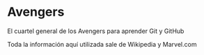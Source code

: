 # Avengers

El cuartel general de los Avengers para aprender Git y GitHub

Toda la información aquí utilizada sale de Wikipedia y Marvel.com
